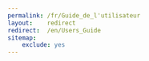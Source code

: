 ```yaml
---
permalink: /fr/Guide_de_l'utilisateur
layout:    redirect
redirect:  /en/Users_Guide
sitemap:
    exclude: yes
---
```

